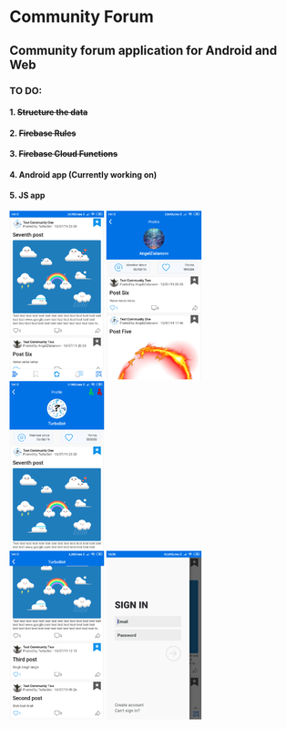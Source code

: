 # Community Forum
 
<h2>Community forum application for Android and Web</h2>
<h3>TO DO:</h3>
<h4>1. <strike>Structure the data</strike></h4>
<h4>2. <strike>Firebase Rules</strike></h4>
<h4>3. <strike>Firebase Cloud Functions</strike></h4>
<h4>4. Android app (Currently working on)</h4>
<h4>5. JS app</h4>
<div style="display: inline-block">
<img src="screen1.png" alt="First screen" width="33%">
<img src="screen2.png" alt="First screen" width="33%">
<img src="screen3.png" alt="First screen" width="33%"><br>
<img src="screen4.png" alt="First screen" width="33%">
<img src="screen5.png" alt="First screen" width="33%">
</div>